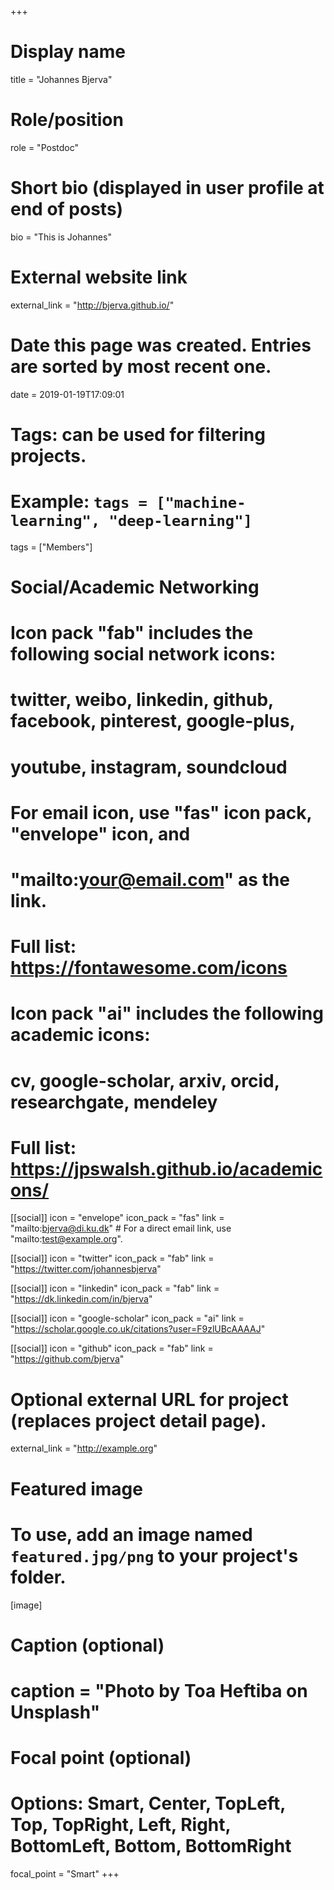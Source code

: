 +++
# Display name
title = "Johannes Bjerva"

# Role/position
role = "Postdoc"

# Short bio (displayed in user profile at end of posts)
bio = "This is Johannes"

# External website link
external_link = "http://bjerva.github.io/"

# Date this page was created. Entries are sorted by most recent one.
date = 2019-01-19T17:09:01

# Tags: can be used for filtering projects.
# Example: `tags = ["machine-learning", "deep-learning"]`
tags = ["Members"]

# Social/Academic Networking
#
# Icon pack "fab" includes the following social network icons:
#
#   twitter, weibo, linkedin, github, facebook, pinterest, google-plus,
#   youtube, instagram, soundcloud
#
#   For email icon, use "fas" icon pack, "envelope" icon, and
#   "mailto:your@email.com" as the link.
#
#   Full list: https://fontawesome.com/icons
#
# Icon pack "ai" includes the following academic icons:
#
#   cv, google-scholar, arxiv, orcid, researchgate, mendeley
#
#   Full list: https://jpswalsh.github.io/academicons/

[[social]]
icon = "envelope"
icon_pack = "fas"
link = "mailto:bjerva@di.ku.dk"  # For a direct email link, use "mailto:test@example.org".

[[social]]
icon = "twitter"
icon_pack = "fab"
link = "https://twitter.com/johannesbjerva"

[[social]]
icon = "linkedin"
icon_pack = "fab"
link = "https://dk.linkedin.com/in/bjerva"

[[social]]
icon = "google-scholar"
icon_pack = "ai"
link = "https://scholar.google.co.uk/citations?user=F9zlUBcAAAAJ"

[[social]]
icon = "github"
icon_pack = "fab"
link = "https://github.com/bjerva"


# Optional external URL for project (replaces project detail page).
external_link = "http://example.org"

# Featured image
# To use, add an image named `featured.jpg/png` to your project's folder. 
[image]
  # Caption (optional)
  # caption = "Photo by Toa Heftiba on Unsplash"

  # Focal point (optional)
  # Options: Smart, Center, TopLeft, Top, TopRight, Left, Right, BottomLeft, Bottom, BottomRight
  focal_point = "Smart"
+++

